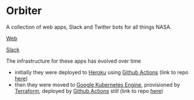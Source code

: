 # Orbiter

A collection of web apps, Slack and Twitter bots for all things NASA.

[Web](./web)

[Slack](./slack)

The infrastructure for these apps has evolved over time

* initially they were deployed to [Heroku](https://www.heroku.com) using [Github Actions](https://github.com/admanaut/orbiter/actions) (link to repo [here](https://github.com/admanaut/orbiter/tree/144ec7544461ee08fff94f37d637f6d43ac7e405))
* then they were moved to [Google Kubernetes Engine](https://cloud.google.com/kubernetes-engine/), provisioned by [Terraform](https://www.terraform.io), deployed by [Github Actions](https://github.com/admanaut/orbiter/actions) still (link to repo [here](https://github.com/admanaut/orbiter/tree/64e1082d03ac6d901b564bdd59f4cf043e6ab740))
